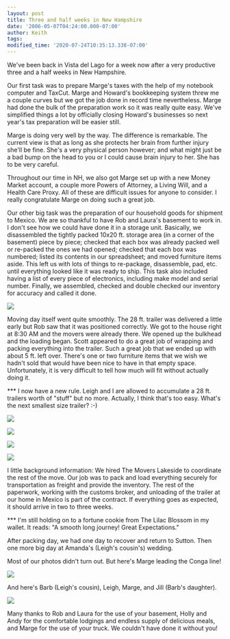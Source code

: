 ```yaml
---
layout: post
title: Three and half weeks in New Hampshire
date: '2006-05-07T04:24:00.000-07:00'
author: Keith
tags:
modified_time: '2020-07-24T10:35:13.338-07:00'
---
```

We've been back in Vista del Lago for a week now after a very productive
three and a half weeks in New Hampshire.

Our first task was to prepare Marge's taxes with the help of my notebook
computer and TaxCut. Marge and Howard's bookkeeping system threw me a
couple curves but we got the job done in record time nevertheless. Marge
had done the bulk of the preparation work so it was really quite easy.
We've simplified things a lot by officially closing Howard's businesses
so next year's tax preparation will be easier still.

Marge is doing very well by the way. The difference is remarkable. The
current view is that as long as she protects her brain from further
injury she'll be fine. She's a very physical person however; and what
might just be a bad bump on the head to you or I could cause brain
injury to her. She has to be very careful.

Throughout our time in NH, we also got Marge set up with a new Money
Market account, a couple more Powers of Attorney, a Living Will, and a
Health Care Proxy. All of these are difficult issues for anyone to
consider. I really congratulate Marge on doing such a great job.

Our other big task was the preparation of our household goods for
shipment to Mexico. We are so thankful to have Rob and Laura's basement
to work in. I don't see how we could have done it in a storage unit.
Basically, we disassembled the tightly packed 10x20 ft. storage area (in
a corner of the basement) piece by piece; checked that each box was
already packed well or re-packed the ones we had opened; checked that
each box was numbered; listed its contents in our spreadsheet; and moved
furniture items aside. This left us with lots of things to re-package,
disassemble, pad, etc. until everything looked like it was ready to
ship. This task also included having a list of every piece of
electronics, including make model and serial number. Finally, we
assembled, checked and double checked our inventory for accuracy and
called it done.

[![]({{site.baseurl}}/assets/images/Img_2932.jpg)]({{site.baseurl}}/assets/images/Img_2932.jpg)

Moving day itself went quite smoothly. The 28 ft. trailer was delivered
a little early but Rob saw that it was positioned correctly. We got to
the house right at 8:30 AM and the movers were already there. We opened
up the bulkhead and the loading began. Scott appeared to do a great job
of wrapping and packing everything into the trailer. Such a great job
that we ended up with about 5 ft. left over. There's one or two
furniture items that we wish we hadn't sold that would have been nice to
have in that empty space. Unfortunately, it is very difficult to tell
how much will fit without actually doing it.

\*\*\* I now have a new rule. Leigh and I are allowed to accumulate a 28
ft. trailers worth of "stuff" but no more. Actually, I think that's too
easy. What's the next smallest size trailer? :-)

[![]({{site.baseurl}}/assets/images/IMG_2941-1.jpg)]({{site.baseurl}}/assets/images/IMG_2941-1.jpg)

[![]({{site.baseurl}}/assets/images/IMG_2940-1.jpg)]({{site.baseurl}}/assets/images/IMG_2940-1.jpg)

[![]({{site.baseurl}}/assets/images/Img_2937.jpg)]({{site.baseurl}}/assets/images/Img_2937.jpg)

[![]({{site.baseurl}}/assets/images/IMG_2942-1.jpg)]({{site.baseurl}}/assets/images/IMG_2942-1.jpg)

I little background information: We hired The Movers Lakeside to
coordinate the rest of the move. Our job was to pack and load everything
securely for transportation as freight and provide the inventory. The
rest of the paperwork, working with the customs broker, and unloading of
the trailer at our home in Mexico is part of the contract. If everything
goes as expected, it should arrive in two to three weeks.

\*\*\* I'm still holding on to a fortune cookie from The Lilac Blossom
in my wallet. It reads: "A smooth long journey! Great Expectations."

After packing day, we had one day to recover and return to Sutton. Then
one more big day at Amanda's (Leigh's cousin's) wedding.

Most of our photos didn't turn out. But here's Marge leading the Conga
line!

[![]({{site.baseurl}}/assets/images/Img_2972.jpg)]({{site.baseurl}}/assets/images/Img_2972.jpg)

And here's Barb (Leigh's cousin), Leigh, Marge, and Jill (Barb's
daughter).

[![]({{site.baseurl}}/assets/images/Img_2963.jpg)]({{site.baseurl}}/assets/images/Img_2963.jpg)

Many thanks to Rob and Laura for the use of your basement, Holly and
Andy for the comfortable lodgings and endless supply of delicious meals,
and Marge for the use of your truck. We couldn't have done it without
you!

